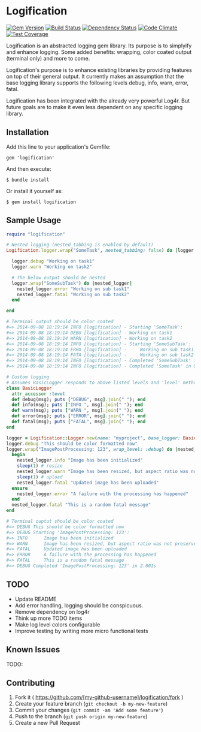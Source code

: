 Logification
============

[![Gem Version](https://badge.fury.io/rb/logification.svg)](http://badge.fury.io/rb/logification) [![Build Status](https://travis-ci.org/NeMO84/logification.svg?branch=master)](https://travis-ci.org/NeMO84/logification) [![Dependency Status](https://gemnasium.com/NeMO84/logification.svg)](https://gemnasium.com/NeMO84/logification) [![Code Climate](https://codeclimate.com/github/NeMO84/logification/badges/gpa.svg)](https://codeclimate.com/github/NeMO84/logification) [![Test Coverage](https://codeclimate.com/github/NeMO84/logification/badges/coverage.svg)](https://codeclimate.com/github/NeMO84/logification)

Logification is an abstracted logging gem library. Its purpose is to simplyify and enhance logging. Some added benefits: wrapping, color coated output (terminal only) and more to come.

Logification's purpose is to enhance existing libraries by providing features on top of their general output. It currently makes an assumption that the base logging library supports the following levels debug, info, warn, error, fatal.

Logification has been integrated with the already very powerful Log4r. But future goals are to make it even less dependent on any specific logging library.

## Installation

Add this line to your application's Gemfile:

    gem 'logification'

And then execute:

    $ bundle install

Or install it yourself as:

    $ gem install logification

## Sample Usage

```ruby
require "logification"

# Nested logging (nested_tabbing is enabled by default)
Logification.logger.wrap("SomeTask", nested_tabbing: false) do |logger|

  logger.debug "Working on task1"
  logger.warn "Working on task2"

  # The below output should be nested
  logger.wrap("SomeSubTask") do |nested_logger|
    nested_logger.error "Working on sub task1"
    nested_logger.fatal "Working on sub task2"
  end

end

# Terminal output should be color coated
#=> 2014-09-08 18:19:14 INFO [logification] - Starting 'SomeTask':
#=> 2014-09-08 18:19:14 DEBU [logification] - Working on task1
#=> 2014-09-08 18:19:14 WARN [logification] - Working on task2
#=> 2014-09-08 18:19:14 INFO [logification] - Starting 'SomeSubTask':
#=> 2014-09-08 18:19:14 ERRO [logification] -     Working on sub task1
#=> 2014-09-08 18:19:14 FATA [logification] -     Working on sub task2
#=> 2014-09-08 18:19:14 INFO [logification] - Completed 'SomeSubTask' in 0.0s
#=> 2014-09-08 18:19:14 INFO [logification] - Completed 'SomeTask' in 0.0s

# Custom logging
# Assumes BasicLogger responds to above listed levels and 'level' method call
class BasicLogger
  attr_accessor :level
  def debug(msg); puts ["DEBUG", msg].join(" "); end
  def info(msg); puts ["INFO ", msg].join(" "); end
  def warn(msg); puts ["WARN ", msg].join(" "); end
  def error(msg); puts ["ERROR", msg].join(" "); end
  def fatal(msg); puts ["FATAL", msg].join(" "); end
end

logger = Logification::Logger.new(name: "myproject", base_logger: BasicLogger.new)
logger.debug "This should be color formatted now"
logger.wrap("ImagePostProcessing: 123", wrap_level: :debug) do |nested_logger|
  begin
    nested_logger.info "Image has been initialized"
    sleep(1) # resize
    nested_logger.warn "Image has been resized, but aspect ratio was not preserved"
    sleep(1) # upload
    nested_logger.fatal "Updated image has been uploaded"
  ensure
    nested_logger.error "A failure with the processing has happened"
  end
  nested_logger.fatal "This is a random fatal message"
end

# Terminal ouptut should be color coated
#=> DEBUG This should be color formatted now
#=> DEBUG Starting 'ImagePostProcessing: 123':
#=> INFO      Image has been initialized
#=> WARN      Image has been resized, but aspect ratio was not preserved
#=> FATAL     Updated image has been uploaded
#=> ERROR     A failure with the processing has happened
#=> FATAL     This is a random fatal message
#=> DEBUG Completed 'ImagePostProcessing: 123' in 2.001s
```

## TODO

  - Update README
  - Add error handling, logging should be conspicuous.
  - Remove dependency on log4r
  - Think up more TODO items
  - Make log level colors configurable
  - Improve testing by writing more micro functional tests


## Known Issues

TODO:


## Contributing

1. Fork it ( https://github.com/[my-github-username]/logification/fork )
2. Create your feature branch (`git checkout -b my-new-feature`)
3. Commit your changes (`git commit -am 'Add some feature'`)
4. Push to the branch (`git push origin my-new-feature`)
5. Create a new Pull Request
